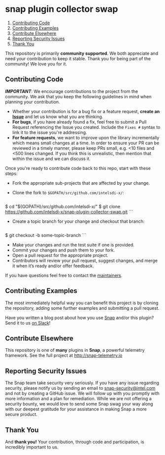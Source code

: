 # snap plugin collector swap

1. [Contributing Code](#contributing-code)
2. [Contributing Examples](#contributing-examples)
3. [Contribute Elsewhere](#contribute-elsewhere)
4. [Reporting Security Issues](#reporting-security-issues)
5. [Thank You](#thank-you)

This repository is primarily **community supported**. We both appreciate and need your contribution to keep it stable. Thank you for being part of the community! We love you for it.

## Contributing Code
**_IMPORTANT_**: We encourage contributions to the project from the community. We ask that you keep the following guidelines in mind when planning your contribution.

* Whether your contribution is for a bug fix or a feature request, **create an [Issue](https://github.com/intelsdi-x/snap-plugin-collector-swap/issues)** and let us know what you are thinking.
* **For bugs**, if you have already found a fix, feel free to submit a Pull Request referencing the Issue you created. Include the `Fixes #` syntax to link it to the issue you're addressing.
* **For feature requests**, we want to improve upon the library incrementally which means small changes at a time. In order to ensure your PR can be reviewed in a timely manner, please keep PRs small, e.g. <10 files and <500 lines changed. If you think this is unrealistic, then mention that within the issue and we can discuss it.

Once you're ready to contribute code back to this repo, start with these steps:

* Fork the appropriate sub-projects that are affected by your change.
* Clone the fork to `$GOPATH/src/github.com/intelsdi-x/`:

    ```
$ cd "${GOPATH}/src/github.com/intelsdi-x/"
$ git clone https://github.com/intelsdi-x/snap-plugin-collector-swap.git
    ```
* Create a topic branch for your change and checkout that branch:

    ```
$ git checkout -b some-topic-branch
    ```
* Make your changes and run the test suite if one is provided.
* Commit your changes and push them to your fork.
* Open a pull request for the appropriate project.
* Contributors will review your pull request, suggest changes, and merge it when it’s ready and/or offer feedback.

If you have questions feel free to contact the [maintainers](https://github.com/intelsdi-x/snap/blob/master/README.md#maintainers).

## Contributing Examples
The most immediately helpful way you can benefit this project is by cloning the repository, adding some further examples and submitting a pull request.

Have you written a blog post about how you use [Snap](http://github.com/intelsdi-x/snap) and/or this plugin? Send it to us [on Slack](http://slack.snap-telemetry.io)!

## Contribute Elsewhere
This repository is one of **many** plugins in **Snap**, a powerful telemetry framework. See the full project at http://snap-telemetry.io


## Reporting Security Issues

The Snap team take security very seriously. If you have any issue regarding security,
please notify us by sending an email to snap-security@intel.com and not by creating a GitHub issue.
We will follow up with you promptly with more information and a plan for remediation.
While we are not offering a security bounty, we would love to send some Snap swag your way along with our
deepest gratitude for your assistance in making Snap a more secure product.

## Thank You
And **thank you!** Your contribution, through code and participation, is incredibly important to us.
